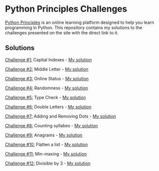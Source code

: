# Python Principles Challenges
[Python Principles](https://pythonprinciples.com/) is an online learning platform designed to help you learn programming in Python. This repository contains my solutions to the challenges presented on the site with the direct link to it.

## Solutions
[Challenge #1:](https://pythonprinciples.com/challenges/Capital-indexes) Capital Indexes - [My solution](Codes/capital_indexes.py)  
  
[Challenge #2:](https://pythonprinciples.com/challenges/Middle-letter) Middle Letter - [My solution](Codes/middle_letter.py)  

[Challenge #3:](https://pythonprinciples.com/challenges/Online-status/) Online Status - [My solution](Codes/online_status.py)  

[Challenge #4:](https://pythonprinciples.com/challenges/Randomness/) Randomness - [My solution](./Randomness/randomness.py)  

[Challenge #5:](https://pythonprinciples.com/challenges/Type-check/) Type Check - [My solution](Codes/type_check.py)  

[Challenge #6:](https://pythonprinciples.com/challenges/Double-letters/) Double Letters - [My solution](Codes/double_letters.py)  

[Challenge #7:](https://pythonprinciples.com/challenges/Adding-and-removing-dots/) Adding and Removing Dots - [My solution](Codes/adding_removing_dots.py)  

[Challenge #8:](https://pythonprinciples.com/challenges/Counting-syllables/) Counting syllabes - [My solution](Codes/counting_syllabes.py)  

[Challenge #9:](https://pythonprinciples.com/challenges/Anagrams/) Anagrams - [My solution](Codes/anagrams.py)  

[Challenge #10:](https://pythonprinciples.com/challenges/Flatten-a-list/) Flatten a list - [My solution](Codes/flatten_a_list.py)  

[Challenge #11:](https://pythonprinciples.com/challenges/Minmaxing/) Min-maxing - [My solution](Codes/min_maxing.py)  

[Challenge #12:](https://pythonprinciples.com/challenges/Divisible-by-3/) Divisible by 3 - [My solution](Codes/divisible_by_3.py)

